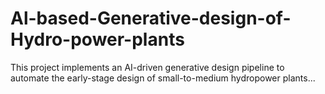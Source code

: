 # Al-based-Generative-design-of-Hydro-power-plants
This project implements an AI-driven generative design pipeline to automate the early-stage design of small-to-medium hydropower plants...
